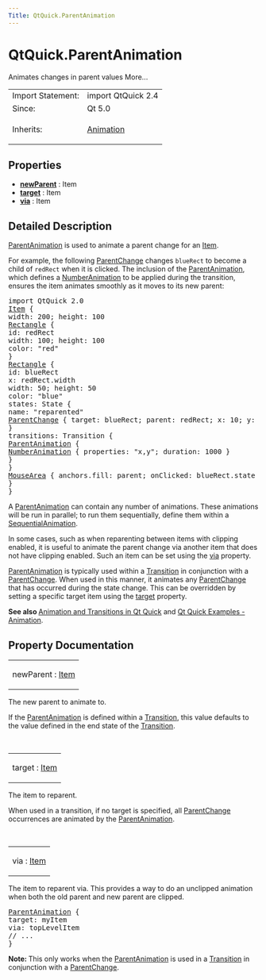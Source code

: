 ```yaml
---
Title: QtQuick.ParentAnimation
---
```


# QtQuick.ParentAnimation

<span class="subtitle"></span>
<!-- $$$ParentAnimation-brief -->
<p>Animates changes in parent values More...</p>
<!-- @@@ParentAnimation -->
<table class="alignedsummary">
<tr><td class="memItemLeft rightAlign topAlign"> Import Statement:</td><td class="memItemRight bottomAlign"> import QtQuick 2.4</td></tr><tr><td class="memItemLeft rightAlign topAlign"> Since:</td><td class="memItemRight bottomAlign">  Qt 5.0</td></tr><tr><td class="memItemLeft rightAlign topAlign"> Inherits:</td><td class="memItemRight bottomAlign"> <p><a href="QtQuick.Animation.md">Animation</a></p>
</td></tr></table><ul>
</ul>
<h2 id="properties">Properties</h2>
<ul>
<li class="fn"><b><b><a href="#newParent-prop">newParent</a></b></b> : Item</li>
<li class="fn"><b><b><a href="#target-prop">target</a></b></b> : Item</li>
<li class="fn"><b><b><a href="#via-prop">via</a></b></b> : Item</li>
</ul>
<!-- $$$ParentAnimation-description -->
<h2 id="details">Detailed Description</h2>
</p>
<p><a href="index.html">ParentAnimation</a> is used to animate a parent change for an <a href="QtQuick.Item.md">Item</a>.</p>
<p>For example, the following <a href="QtQuick.ParentChange.md">ParentChange</a> changes <code>blueRect</code> to become a child of <code>redRect</code> when it is clicked. The inclusion of the <a href="index.html">ParentAnimation</a>, which defines a <a href="QtQuick.NumberAnimation.md">NumberAnimation</a> to be applied during the transition, ensures the item animates smoothly as it moves to its new parent:</p>
<pre class="qml">import QtQuick 2.0
<span class="type"><a href="QtQuick.Item.md">Item</a></span> {
<span class="name">width</span>: <span class="number">200</span>; <span class="name">height</span>: <span class="number">100</span>
<span class="type"><a href="QtQuick.Rectangle.md">Rectangle</a></span> {
<span class="name">id</span>: <span class="name">redRect</span>
<span class="name">width</span>: <span class="number">100</span>; <span class="name">height</span>: <span class="number">100</span>
<span class="name">color</span>: <span class="string">&quot;red&quot;</span>
}
<span class="type"><a href="QtQuick.Rectangle.md">Rectangle</a></span> {
<span class="name">id</span>: <span class="name">blueRect</span>
<span class="name">x</span>: <span class="name">redRect</span>.<span class="name">width</span>
<span class="name">width</span>: <span class="number">50</span>; <span class="name">height</span>: <span class="number">50</span>
<span class="name">color</span>: <span class="string">&quot;blue&quot;</span>
<span class="name">states</span>: <span class="name">State</span> {
<span class="name">name</span>: <span class="string">&quot;reparented&quot;</span>
<span class="type"><a href="QtQuick.ParentChange.md">ParentChange</a></span> { <span class="name">target</span>: <span class="name">blueRect</span>; <span class="name">parent</span>: <span class="name">redRect</span>; <span class="name">x</span>: <span class="number">10</span>; <span class="name">y</span>: <span class="number">10</span> }
}
<span class="name">transitions</span>: <span class="name">Transition</span> {
<span class="type"><a href="index.html">ParentAnimation</a></span> {
<span class="type"><a href="QtQuick.NumberAnimation.md">NumberAnimation</a></span> { <span class="name">properties</span>: <span class="string">&quot;x,y&quot;</span>; <span class="name">duration</span>: <span class="number">1000</span> }
}
}
<span class="type"><a href="QtQuick.MouseArea.md">MouseArea</a></span> { <span class="name">anchors</span>.fill: <span class="name">parent</span>; <span class="name">onClicked</span>: <span class="name">blueRect</span>.<span class="name">state</span> <span class="operator">=</span> <span class="string">&quot;reparented&quot;</span> }
}
}</pre>
<p>A <a href="index.html">ParentAnimation</a> can contain any number of animations. These animations will be run in parallel; to run them sequentially, define them within a <a href="QtQuick.SequentialAnimation.md">SequentialAnimation</a>.</p>
<p>In some cases, such as when reparenting between items with clipping enabled, it is useful to animate the parent change via another item that does not have clipping enabled. Such an item can be set using the <a href="#via-prop">via</a> property.</p>
<p><a href="index.html">ParentAnimation</a> is typically used within a <a href="QtQuick.qmlexampletoggleswitch.md#transition">Transition</a> in conjunction with a <a href="QtQuick.ParentChange.md">ParentChange</a>. When used in this manner, it animates any <a href="QtQuick.ParentChange.md">ParentChange</a> that has occurred during the state change. This can be overridden by setting a specific target item using the <a href="#target-prop">target</a> property.</p>
<p><b>See also </b><a href="QtQuick.qtquick-statesanimations-animations.md">Animation and Transitions in Qt Quick</a> and <a href="QtQuick.animation.md">Qt Quick Examples - Animation</a>.</p>
<!-- @@@ParentAnimation -->
<h2>Property Documentation</h2>
<!-- $$$newParent -->
<table class="qmlname"><tr valign="top" id="newParent-prop"><td class="tblQmlPropNode"><p><span class="name">newParent</span> : <span class="type"><a href="QtQuick.Item.md">Item</a></span></p></td></tr></table><p>The new parent to animate to.</p>
<p>If the <a href="index.html">ParentAnimation</a> is defined within a <a href="QtQuick.qmlexampletoggleswitch.md#transition">Transition</a>, this value defaults to the value defined in the end state of the <a href="QtQuick.qmlexampletoggleswitch.md#transition">Transition</a>.</p>
<!-- @@@newParent -->
<br/>
<!-- $$$target -->
<table class="qmlname"><tr valign="top" id="target-prop"><td class="tblQmlPropNode"><p><span class="name">target</span> : <span class="type"><a href="QtQuick.Item.md">Item</a></span></p></td></tr></table><p>The item to reparent.</p>
<p>When used in a transition, if no target is specified, all <a href="QtQuick.ParentChange.md">ParentChange</a> occurrences are animated by the <a href="index.html">ParentAnimation</a>.</p>
<!-- @@@target -->
<br/>
<!-- $$$via -->
<table class="qmlname"><tr valign="top" id="via-prop"><td class="tblQmlPropNode"><p><span class="name">via</span> : <span class="type"><a href="QtQuick.Item.md">Item</a></span></p></td></tr></table><p>The item to reparent via. This provides a way to do an unclipped animation when both the old parent and new parent are clipped.</p>
<pre class="qml"><span class="type"><a href="index.html">ParentAnimation</a></span> {
<span class="name">target</span>: <span class="name">myItem</span>
<span class="name">via</span>: <span class="name">topLevelItem</span>
<span class="comment">// ...</span>
}</pre>
<p><b>Note: </b>This only works when the <a href="index.html">ParentAnimation</a> is used in a <a href="QtQuick.qmlexampletoggleswitch.md#transition">Transition</a> in conjunction with a <a href="QtQuick.ParentChange.md">ParentChange</a>.</p><!-- @@@via -->
<br/>
